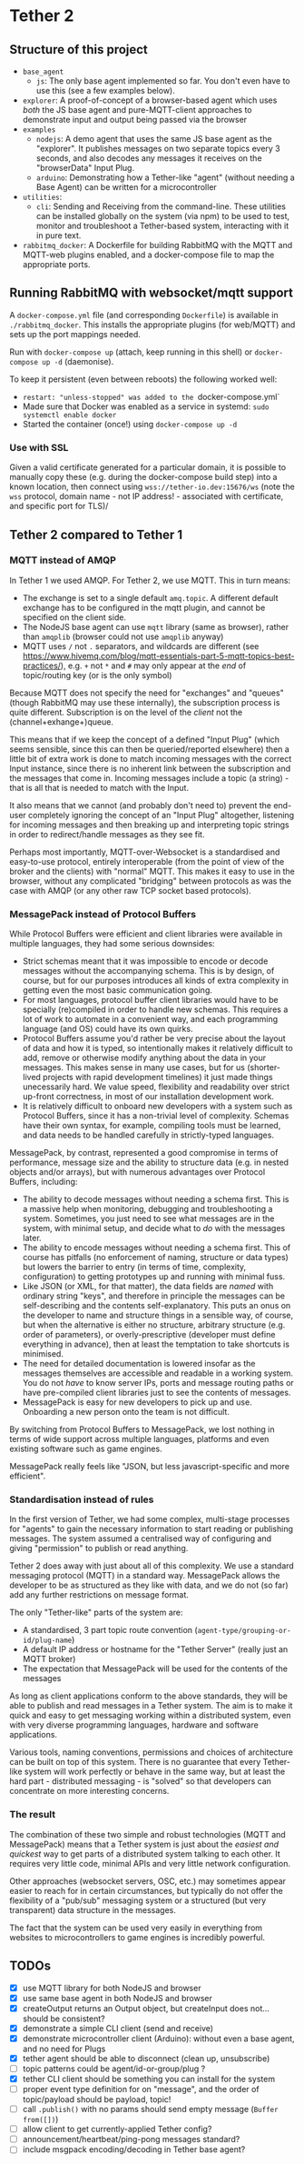 # Tether 2

## Structure of this project

- `base_agent`
  - `js`: The only base agent implemented so far. You don't even have to use this (see a few examples below).
- `explorer`: A proof-of-concept of a browser-based agent which uses _both_ the JS base agent and pure-MQTT-client approaches to demonstrate input and output being passed via the browser
- `examples`
  - `nodejs`: A demo agent that uses the same JS base agent as the "explorer". It publishes messages on two separate topics every 3 seconds, and also decodes any messages it receives on the "browserData" Input Plug.
  - `arduino`: Demonstrating how a Tether-like "agent" (without needing a Base Agent) can be written for a microcontroller
- `utilities`:
  - `cli`: Sending and Receiving from the command-line. These utilities can be installed globally on the system (via npm) to be used to test, monitor and troubleshoot a Tether-based system, interacting with it in pure text.
- `rabbitmq_docker`: A Dockerfile for building RabbitMQ with the MQTT and MQTT-web plugins enabled, and a docker-compose file to map the appropriate ports.

## Running RabbitMQ with websocket/mqtt support

A `docker-compose.yml` file (and corresponding `Dockerfile`) is available in `./rabbitmq_docker`. This installs the appropriate plugins (for web/MQTT) and sets up the port mappings needed.

Run with `docker-compose up` (attach, keep running in this shell) or `docker-compose up -d` (daemonise).

To keep it persistent (even between reboots) the following worked well:

- `restart: "unless-stopped" was added to the `docker-compose.yml`
- Made sure that Docker was enabled as a service in systemd: `sudo systemctl enable docker`
- Started the container (once!) using `docker-compose up -d`

### Use with SSL

Given a valid certificate generated for a particular domain, it is possible to manually copy these (e.g. during the docker-compose build step) into a known location, then connect using `wss://tether-io.dev:15676/ws` (note the `wss` protocol, domain name - not IP address! - associated with certificate, and specific port for TLS)/

## Tether 2 compared to Tether 1

### MQTT instead of AMQP

In Tether 1 we used AMQP. For Tether 2, we use MQTT. This in turn means:

- The exchange is set to a single default `amq.topic`. A different default exchange has to be configured in the mqtt plugin, and cannot be specified on the client side.
- The NodeJS base agent can use `mqtt` library (same as browser), rather than `amqplib` (browser could not use `amqplib` anyway)
- MQTT uses `/` not `.` separators, and wildcards are different (see https://www.hivemq.com/blog/mqtt-essentials-part-5-mqtt-topics-best-practices/), e.g. `+` not `*` and `#` may only appear at the _end_ of topic/routing key (or is the only symbol)

Because MQTT does not specify the need for "exchanges" and "queues" (though RabbitMQ may use these internally), the subscription process is quite different. Subscription is on the level of the _client_ not the (channel+exhange+)queue.

This means that if we keep the concept of a defined "Input Plug" (which seems sensible, since this can then be queried/reported elsewhere) then a little bit of extra work is done to match incoming messages with the correct Input instance, since there is no inherent link between the subscription and the messages that come in. Incoming messages include a topic (a string) - that is all that is needed to match with the Input.

It also means that we cannot (and probably don't need to) prevent the end-user completely ignoring the concept of an "Input Plug" altogether, listening for incoming messages and then breaking up and interpreting topic strings in order to redirect/handle messages as they see fit.

Perhaps most importantly, MQTT-over-Websocket is a standardised and easy-to-use protocol, entirely interoperable (from the point of view of the broker and the clients) with "normal" MQTT. This makes it easy to use in the browser, without any complicated "bridging" between protocols as was the case with AMQP (or any other raw TCP socket based protocols).

### MessagePack instead of Protocol Buffers

While Protocol Buffers were efficient and client libraries were available in multiple languages, they had some serious downsides:

- Strict schemas meant that it was impossible to encode or decode messages without the accompanying schema. This is by design, of course, but for our purposes introduces all kinds of extra complexity in getting even the most basic communication going.
- For most languages, protocol buffer client libraries would have to be specially (re)compiled in order to handle new schemas. This requires a lot of work to automate in a convenient way, and each programming language (and OS) could have its own quirks.
- Protocol Buffers assume you'd rather be very precise about the layout of data and how it is typed, so intentionally makes it relatively difficult to add, remove or otherwise modify anything about the data in your messages. This makes sense in many use cases, but for us (shorter-lived projects with rapid development timelines) it just made things unecessarily hard. We value speed, flexibility and readability over strict up-front correctness, in most of our installation development work.
- It is relatively difficult to onboard new developers with a system such as Protocol Buffers, since it has a non-trivial level of complexity. Schemas have their own syntax, for example, compiling tools must be learned, and data needs to be handled carefully in strictly-typed languages.

MessagePack, by contrast, represented a good compromise in terms of performance, message size and the ability to structure data (e.g. in nested objects and/or arrays), but with numerous advantages over Protocol Buffers, including:

- The ability to decode messages without needing a schema first. This is a massive help when monitoring, debugging and troubleshooting a system. Sometimes, you just need to see what messages are in the system, with minimal setup, and decide what to _do_ with the messages later.
- The ability to encode messages without needing a schema first. This of course has pitfalls (no enforcement of naming, structure or data types) but lowers the barrier to entry (in terms of time, complexity, configuration) to getting prototypes up and running with minimal fuss.
- Like JSON (or XML, for that matter), the data fields are _named_ with ordinary string "keys", and therefore in principle the messages can be self-describing and the contents self-explanatory. This puts an onus on the developer to name and structure things in a sensible way, of course, but when the alternative is either no structure, arbitrary structure (e.g. order of parameters), or overly-prescriptive (developer must define everything in advance), then at least the temptation to take shortcuts is minimised.
- The need for detailed documentation is lowered insofar as the messages themselves are accessible and readable in a working system. You do not _have_ to know server IPs, ports and message routing paths or have pre-compiled client libraries just to see the contents of messages.
- MessagePack is easy for new developers to pick up and use. Onboarding a new person onto the team is not difficult.

By switching from Protocol Buffers to MessagePack, we lost nothing in terms of wide support across multiple languages, platforms and even existing software such as game engines.

MessagePack really feels like "JSON, but less javascript-specific and more efficient".

### Standardisation instead of rules

In the first version of Tether, we had some complex, multi-stage processes for "agents" to gain the necessary information to start reading or publishing messages. The system assumed a centralised way of configuring and giving "permission" to publish or read anything.

Tether 2 does away with just about all of this complexity. We use a standard messaging protocol (MQTT) in a standard way. MessagePack allows the developer to be as structured as they like with data, and we do not (so far) add any further restrictions on message format.

The only "Tether-like" parts of the system are:

- A standardised, 3 part topic route convention (`agent-type/grouping-or-id/plug-name`)
- A default IP address or hostname for the "Tether Server" (really just an MQTT broker)
- The expectation that MessagePack will be used for the contents of the messages

As long as client applications conform to the above standards, they will be able to publish and read messages in a Tether system. The aim is to make it quick and easy to get messaging working within a distributed system, even with very diverse programming languages, hardware and software applications.

Various tools, naming conventions, permissions and choices of architecture can be built on top of this system. There is no guarantee that every Tether-like system will work perfectly or behave in the same way, but at least the hard part - distributed messaging - is "solved" so that developers can concentrate on more interesting concerns.

### The result

The combination of these two simple and robust technologies (MQTT and MessagePack) means that a Tether system is just about the _easiest and quickest_ way to get parts of a distributed system talking to each other. It requires very little code, minimal APIs and very little network configuration.

Other approaches (websocket servers, OSC, etc.) may sometimes appear easier to reach for in certain circumstances, but typically do not offer the flexibility of a "pub/sub" messaging system or a structured (but very transparent) data structure in the messages.

The fact that the system can be used very easily in everything from websites to microcontrollers to game engines is incredibly powerful.

## TODOs

- [x] use MQTT library for both NodeJS and browser
- [x] use same base agent in both NodeJS and browser
- [x] createOutput returns an Output object, but createInput does not... should be consistent?
- [x] demonstrate a simple CLI client (send and receive)
- [x] demonstrate microcontroller client (Arduino): without even a base agent, and no need for Plugs
- [x] tether agent should be able to disconnect (clean up, unsubscribe)
- [ ] topic patterns could be agent/id-or-group/plug ?
- [x] tether CLI client should be something you can install for the system
- [ ] proper event type definition for on "message", and the order of topic/payload should be payload, topic!
- [ ] call `.publish()` with no params should send empty message (`Buffer from([])`)
- [ ] allow client to get currently-applied Tether config?
- [ ] announcement/heartbeat/ping-pong messages standard?
- [ ] include msgpack encoding/decoding in Tether base agent?
